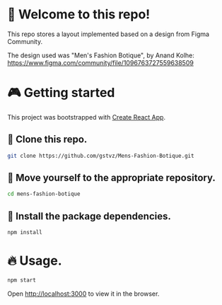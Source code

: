 # 👋 Welcome to this repo!
This repo stores a layout implemented based on a design from Figma Community.

The design used was "Men's Fashion Botique", by Anand Kolhe: https://www.figma.com/community/file/1096763727559638509

# 🎮 Getting started
This project was bootstrapped with [Create React App](https://github.com/facebook/create-react-app).

## 🧬 Clone this repo.
```bash
git clone https://github.com/gstvz/Mens-Fashion-Botique.git
```

## 📂 Move yourself to the appropriate repository.
```bash
cd mens-fashion-botique
```

## 🎉 Install the package dependencies.
```bash
npm install
```

# 🔥 Usage.
```bash
npm start
```

Open [http://localhost:3000](http://localhost:3000) to view it in the browser.
